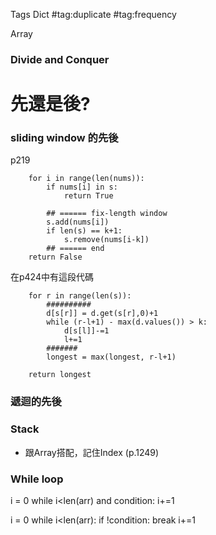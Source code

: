 Tags
Dict
#tag:duplicate
#tag:frequency

Array



### Divide and Conquer

# 先還是後?
### sliding window 的先後
p219
```
    for i in range(len(nums)):
        if nums[i] in s:
            return True
        
        ## ====== fix-length window 
        s.add(nums[i])
        if len(s) == k+1:
            s.remove(nums[i-k])
        ## ====== end
    return False 
```
在p424中有這段代碼
```
    for r in range(len(s)):
        ##########
        d[s[r]] = d.get(s[r],0)+1
        while (r-l+1) - max(d.values()) > k:
            d[s[l]]-=1
            l+=1
        #######
        longest = max(longest, r-l+1)

    return longest
```

### 遞迴的先後





### Stack
* 跟Array搭配，記住Index (p.1249)

### While loop
i = 0
while i<len(arr) and condition:
    i+=1

i = 0
while i<len(arr):
    if !condition:
        break
    i+=1



